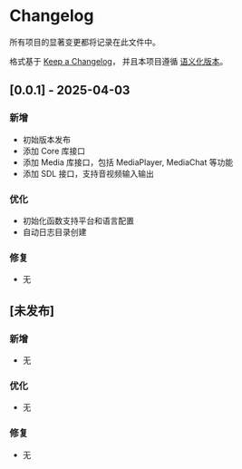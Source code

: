 # Changelog

所有项目的显著变更都将记录在此文件中。

格式基于 [Keep a Changelog](https://keepachangelog.com/zh-CN/1.0.0/)，
并且本项目遵循 [语义化版本](https://semver.org/lang/zh-CN/)。

## [0.0.1] - 2025-04-03

### 新增
- 初始版本发布
- 添加 Core 库接口
- 添加 Media 库接口，包括 MediaPlayer, MediaChat 等功能
- 添加 SDL 接口，支持音视频输入输出

### 优化
- 初始化函数支持平台和语言配置
- 自动日志目录创建

### 修复
- 无

## [未发布]

### 新增
- 无

### 优化
- 无

### 修复
- 无 
